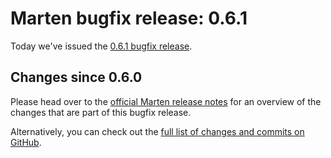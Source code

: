 # Marten bugfix release: 0.6.1

Today we've issued the [0.6.1 bugfix release](https://martenframework.com/docs/the-marten-project/release-notes/0.6.1).

## Changes since 0.6.0

Please head over to the [official Marten release notes](https://martenframework.com/docs/the-marten-project/release-notes/0.6.1) for an overview of the changes that are part of this bugfix release.

Alternatively, you can check out the [full list of changes and commits on GitHub](https://github.com/martenframework/marten/compare/v0.6.0...v0.6.1).
